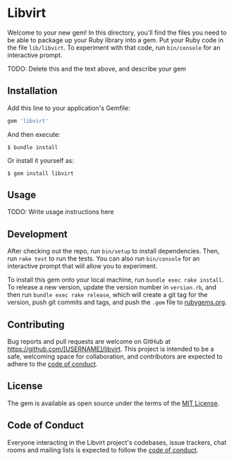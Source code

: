 # Libvirt

Welcome to your new gem! In this directory, you'll find the files you need to be able to package up your Ruby library into a gem. Put your Ruby code in the file `lib/libvirt`. To experiment with that code, run `bin/console` for an interactive prompt.

TODO: Delete this and the text above, and describe your gem

## Installation

Add this line to your application's Gemfile:

```ruby
gem 'libvirt'
```

And then execute:

    $ bundle install

Or install it yourself as:

    $ gem install libvirt

## Usage

TODO: Write usage instructions here

## Development

After checking out the repo, run `bin/setup` to install dependencies. Then, run `rake test` to run the tests. You can also run `bin/console` for an interactive prompt that will allow you to experiment.

To install this gem onto your local machine, run `bundle exec rake install`. To release a new version, update the version number in `version.rb`, and then run `bundle exec rake release`, which will create a git tag for the version, push git commits and tags, and push the `.gem` file to [rubygems.org](https://rubygems.org).

## Contributing

Bug reports and pull requests are welcome on GitHub at https://github.com/[USERNAME]/libvirt. This project is intended to be a safe, welcoming space for collaboration, and contributors are expected to adhere to the [code of conduct](https://github.com/senid231/libvirt/blob/master/CODE_OF_CONDUCT.md).


## License

The gem is available as open source under the terms of the [MIT License](https://opensource.org/licenses/MIT).

## Code of Conduct

Everyone interacting in the Libvirt project's codebases, issue trackers, chat rooms and mailing lists is expected to follow the [code of conduct](https://github.com/senid231/libvirt/blob/master/CODE_OF_CONDUCT.md).

